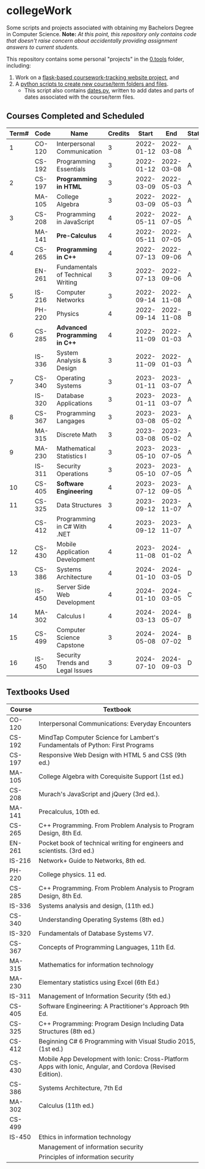 # collegeWork
Some scripts and projects associated with obtaining my Bachelors Degree in Computer Science. **Note:** *At this point, this repository only contains code that doesn't raise concern about accidentally providing assignment answers to current students.*

This repository contains some personal "projects" in the [0.tools](0.tools/) folder, including:

1. Work on a [flask-based coursework-tracking website project](0.tools/0.myClassesWebsite/), and
2. A [python scripts to create new course/term folders and files](0.tools/0.courseFilesTemplates/).
    - This script also contains [dates.py](0.tools/0.courseFilesTemplates/dates.py), written to add dates and parts of dates associated with the course/term files.

## Courses Completed and Scheduled

|Term# |Code  |Name                             |Credits|Start     |End       |Status|Grade  |
|------|------|---------------------------------|-------|----------|----------|------|-------|
|  1   |CO-120|Interpersonal Communication      |3      |2022-01-12|2022-03-08|A     | 97.11%|
|      |CS-192|Programming Essentials           |3      |2022-01-12|2022-03-08|A     | 96.81%|
|  2   |CS-197|**Programming in HTML**          |3      |2022-03-09|2022-05-03|A     |100.31%|
|      |MA-105|College Algebra                  |3      |2022-03-09|2022-05-03|A     | 98.65%|
|  3   |CS-208|Programming in JavaScript        |4      |2022-05-11|2022-07-05|A     | 98.75%|
|      |MA-141|**Pre-Calculus**                 |4      |2022-05-11|2022-07-05|A     | 97.85%|
|  4   |CS-265|**Programming in C++**           |4      |2022-07-13|2022-09-06|A     |100.56%|
|      |EN-261|Fundamentals of Technical Writing|3      |2022-07-13|2022-09-06|A     | 98.47%|
|  5   |IS-216|Computer Networks                |3      |2022-09-14|2022-11-08|A     | 98.91%|
|      |PH-220|Physics                          |4      |2022-09-14|2022-11-08|B     | 84.43%|
|  6   |CS-285|**Advanced Programming in C++**  |4      |2022-11-09|2022-01-03|A     | 99.30%|
|      |IS-336|System Analysis & Design         |3      |2022-11-09|2022-01-03|A     | 97.96%|
|  7   |CS-340|Operating Systems                |3      |2023-01-11|2023-03-07|A     | 99.74%|
|      |IS-320|Database Applications            |3      |2023-01-11|2023-03-07|A     | 99.31%|
|  8   |CS-367|Programming Langages             |3      |2023-03-08|2023-05-02|A     | 99.75%|
|      |MA-315|Discrete Math                    |3      |2023-03-08|2023-05-02|A     | 99.58%|
|  9   |MA-230|Mathematical Statistics I        |3      |2023-05-10|2023-07-05|A     | 97.71%|
|      |IS-311|Security Operations              |3      |2023-05-10|2023-07-05|A     | 97.66%|
|  10  |CS-405|**Software Engineering**         |4      |2023-07-12|2023-09-05|A     | 95.98%|
|  11  |CS-325|Data Structures                  |3      |2023-09-12|2023-11-07|A     | 94.06%|
|      |CS-412|Programming in C# With .NET      |4      |2023-09-12|2023-11-07|A     | 94.08%|
|  12  |CS-430|Mobile Application Development   |4      |2023-11-08|2024-01-02|A     | 93.62%|
|  13  |CS-386|Systems Architecture             |4      |2024-01-10|2024-03-05|D     | 62.15%|
|      |IS-450|Server Side Web Development      |4      |2024-01-10|2024-03-05|C     | 72.30%|
|  14  |MA-302|Calculus I                       |4      |2024-03-13|2024-05-07|B     | 85.23%|
|  15  |CS-499|Computer Science Capstone        |3      |2024-05-08|2024-07-02|B     | 84.57%|
|  16  |IS-450|Security Trends and Legal Issues |3      |2024-07-10|2024-09-03|D     | 63.86%|

## Textbooks Used

| Course | Textbook                                                                                                   |
| ------ | ---------------------------------------------------------------------------------------------------------- |
| CO-120 | Interpersonal Communications: Everyday Encounters                                                          |
| CS-192 | MindTap Computer Science for Lambert's Fundamentals of Python: First Programs                              |
| CS-197 | Responsive Web Design with HTML 5 and CSS (9th ed.)                                                        |
| MA-105 | College Algebra with Corequisite Support (1st ed.)                                                         |
| CS-208 | Murach's JavaScript and jQuery (3rd ed.).                                                                  |
| MA-141 | Precalculus, 10th ed.                                                                                      |
| CS-265 | C++ Programming.  From Problem Analysis to Program Design, 8th Ed.                                         |
| EN-261 | Pocket book of technical writing for engineers and scientists. (3rd ed.)                                   |
| IS-216 | Network+ Guide to Networks, 8th ed.                                                                        |
| PH-220 | College physics. 11 ed.                                                                                    |
| CS-285 | C++ Programming.  From Problem Analysis to Program Design, 8th Ed.                                         |
| IS-336 | Systems analysis and design, (11th ed.)                                                                    |
| CS-340 | Understanding Operating Systems (8th ed.)                                                                  |
| IS-320 | Fundamentals of Database Systems V7.                                                                       |
| CS-367 | Concepts of Programming Languages, 11th Ed.                                                                |
| MA-315 | Mathematics for information technology                                                                     |
| MA-230 | Elementary statistics using Excel (6th Ed.)                                                                |
| IS-311 | Management of Information Security (5th ed.)                                                               |
| CS-405 | Software Engineering: A Practitioner's Approach 9th Ed.                                                    |
| CS-325 | C++ Programming: Program Design Including Data Structures (8th ed.)                                        |
| CS-412 | Beginning C# 6 Programming with Visual Studio 2015, (1st ed.)                                              |
| CS-430 | Mobile App Development with Ionic: Cross-Platform Apps with Ionic, Angular, and Cordova (Revised Edition). |
| CS-386 | Systems Architecture, 7th Ed                                                                               |
| MA-302 | Calculus (11th ed.)                                                                                        |
| CS-499 |                                                                                                            |
| IS-450 | Ethics in information technology                                                                           |
|        | Management of information security                                                                         |
|        | Principles of information security                                                                         |
